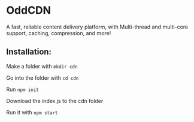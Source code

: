 # OddCDN

A fast, reliable content delivery platform, with Multi-thread and multi-core support, caching, compression, and more!


## Installation:
Make a folder with `mkdir cdn`

Go into the folder with `cd cdn`

Run `npm init`

Download the index.js to the cdn folder

Run it with `npm start`
